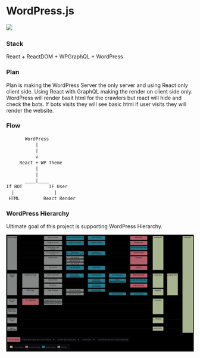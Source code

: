 # WordPress.js
![](https://img.shields.io/badge/Status-Under_Development-orange.svg)


### Stack
React + ReactDOM + WPGraphQL + WordPress

### Plan
Plan is making the WordPress Server the only server and using React only client side.
Using React with GraphQL making the render on client side only.
WordPress will render basit html for the crawlers but react will hide and check the bots.
If bots visits they will see basic html if user visits they will render the website.


### Flow
```
       WordPress 
           |
           |
           v
     React + WP Theme
           |
           |
       ____|____
If BOT          IF User
  |               |
 HTML         React Render
```

### WordPress Hierarchy
Ultimate goal of this project is supporting WordPress Hierarchy.

![](https://raw.githubusercontent.com/sinanisler/sinanisler/master/WordPress-Hierarchy.png)

